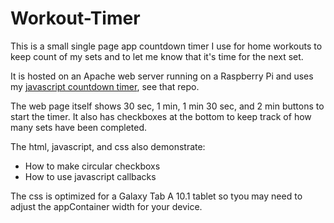 # Workout-Timer

This is a small single page app countdown timer I use for home workouts to keep count of my sets and to let me know that it's time for the next set.

It is hosted on an Apache web server running on a Raspberry Pi and uses my [javascript countdown timer](https://github.com/mlflanagan/Javascript-Countdown-Timer), see that repo.

The web page itself shows 30 sec, 1 min, 1 min 30 sec, and 2 min buttons to start the timer. It also has checkboxes at the bottom to keep track of how many sets have been completed.

The html, javascript, and css also demonstrate:
- How to make circular checkboxs
- How to use javascript callbacks

The css is optimized for a Galaxy Tab A 10.1 tablet so tyou may need to adjust the appContainer width for your device.
